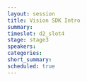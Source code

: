 ```yaml
---
layout: session
title: Vision SDK Intro
summary:
timeslot: d2_slot4
stage: stage3
speakers:
categories:
short_summary:
scheduled: true
---
```


